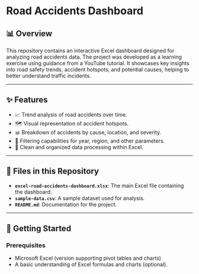 # Road Accidents Dashboard

## 📊 Overview
This repository contains an interactive Excel dashboard designed for analyzing road accidents data. The project was developed as a learning exercise using guidance from a YouTube tutorial. It showcases key insights into road safety trends, accident hotspots, and potential causes, helping to better understand traffic incidents.

---

## ✨ Features
- 📈 Trend analysis of road accidents over time.
- 🗺️ Visual representation of accident hotspots.
- 📊 Breakdown of accidents by cause, location, and severity.
- 📅 Filtering capabilities for year, region, and other parameters.
- 📂 Clean and organized data processing within Excel.

---

## 📂 Files in this Repository
- **`excel-road-accidents-dashboard.xlsx`**: The main Excel file containing the dashboard.
- **`sample-data.csv`**: A sample dataset used for analysis.
- **`README.md`**: Documentation for the project.

---

## 🚀 Getting Started
### Prerequisites
- Microsoft Excel (version supporting pivot tables and charts)
- A basic understanding of Excel formulas and charts (optional).

